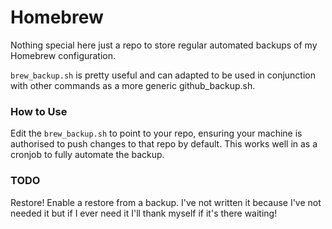 # Homebrew

Nothing special here just a repo to store regular automated backups of my Homebrew configuration.

`brew_backup.sh` is pretty useful and can adapted to be used in conjunction with other commands as a more generic github_backup.sh.

### How to Use

Edit the `brew_backup.sh` to point to your repo, ensuring your machine is authorised to push changes to that repo by default. This works well in as a cronjob to fully automate the backup.

### TODO

Restore! Enable a restore from a backup. I've not written it because I've not needed it but if I ever need it I'll thank myself if it's there waiting!

